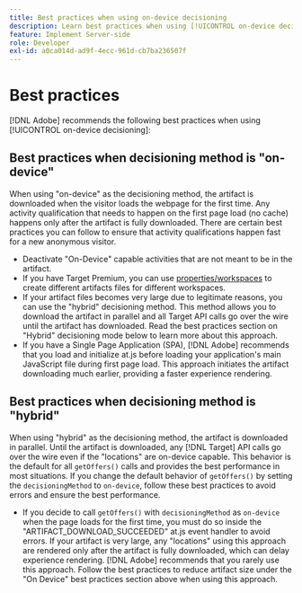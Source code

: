 ```yaml
---
title: Best practices when using on-device decisioning
description: Learn best practices when using [!UICONTROL on-device decisioning] in [!DNL Adobe Target]
feature: Implement Server-side
role: Developer
exl-id: a0ca014d-ad9f-4ecc-961d-cb7ba236507f
---
```

# Best practices

[!DNL Adobe] recommends the following best practices when using [!UICONTROL on-device decisioning]:

## Best practices when decisioning method is "on-device"

When using "on-device" as the decisioning method, the artifact is downloaded when the visitor loads the webpage for the first time. Any activity qualification that needs to happen on the first page load (no cache) happens only after the artifact is fully downloaded. There are certain best practices you can follow to ensure that activity qualifications happen fast for a new anonymous visitor.

* Deactivate "On-Device" capable activities that are not meant to be in the artifact.
* If you have Target Premium, you can use [properties/workspaces](https://experienceleague.adobe.com/docs/target/using/administer/manage-users/enterprise/property-channel.html) to create different artifacts files for different workspaces.
* If your artifact files becomes very large due to legitimate reasons, you can use the "hybrid" decisioning method. This method allows you to download the artifact in parallel and all Target API calls go over the wire until the artifact has downloaded. Read the best practices section on "Hybrid" decisioning mode below to learn more about this approach.
* If you have a Single Page Application (SPA), [!DNL Adobe] recommends that you load and initialize at.js before loading your application's main JavaScript file during first page load. This approach initiates the artifact downloading much earlier, providing a faster experience rendering.

## Best practices when decisioning method is "hybrid"

When using "hybrid" as the decisioning method, the artifact is downloaded in parallel. Until the artifact is downloaded, any [!DNL Target] API calls go over the wire even if the "locations" are on-device capable. This behavior is the default for all `getOffers()` calls and provides the best performance in most situations. If you change the default behavior of `getOffers()` by setting the `decisioningMethod` to `on-device`, follow these best practices to avoid errors and ensure the best performance.

* If you decide to call `getOffers()` with `decisioningMethod` as `on-device` when the page loads for the first time, you must do so inside the "ARTIFACT_DOWNLOAD_SUCCEEDED" at.js event handler to avoid errors. If your artifact is very large, any "locations" using this approach are rendered only after the artifact is fully downloaded, which can delay experience rendering. [!DNL Adobe] recommends that you rarely use this approach. Follow the best practices to reduce artifact size under the "On Device" best practices section above when using this approach.
